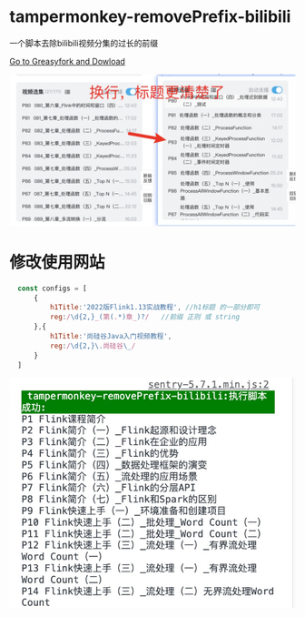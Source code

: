 # tampermonkey-removePrefix-bilibili
 一个脚本去除bilibili视频分集的过长的前缀

[Go to Greasyfork and Dowload](https://greasyfork.org/zh-CN/scripts/448038-%E5%B0%9A%E7%A1%85%E8%B0%B7-bilibili%E8%A7%86%E9%A2%91%E5%88%A0%E5%8E%BB%E5%89%8D%E7%BC%80-tampermonkey-removeprefix-bilibili)

![effect](./docs/imgs/effect.jpg)

#   修改使用网站

```javascript
  const configs = [
      {
          h1Title:'2022版Flink1.13实战教程', //h1标题 的一部分即可
          reg:/\d{2,}_(第(.*)章_)?/	//前缀 正则 或 string
      },{
          h1Title:'尚硅谷Java入门视频教程',
          reg:/\d{2,}\.尚硅谷\_/
      }
  ]
```

![worked](./docs/imgs/worked.png)
